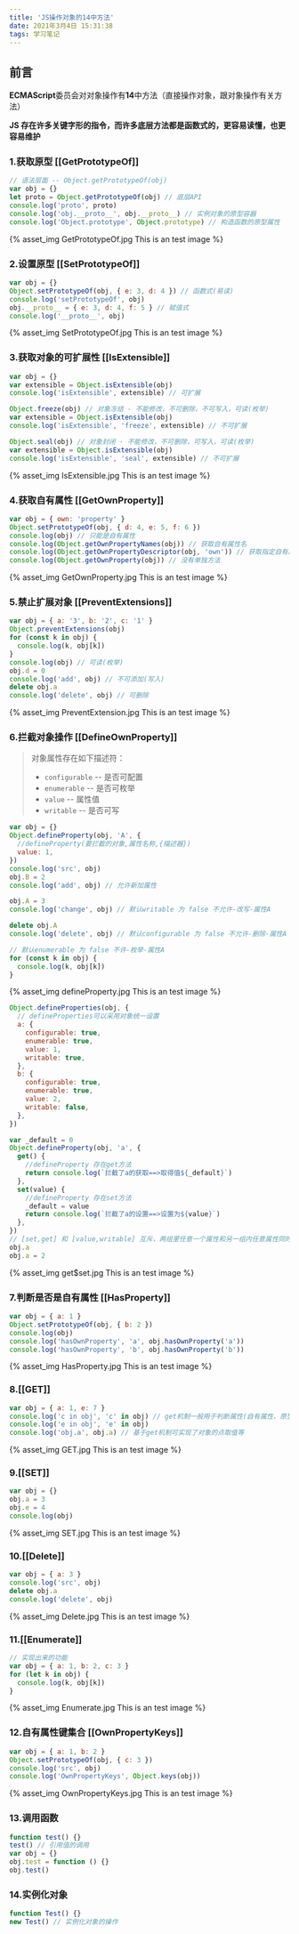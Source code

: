 ```yaml
---
title: 'JS操作对象的14中方法'
date: 2021年3月4日 15:31:38
tags: 学习笔记
---
```


## 前言

**ECMAScript**委员会对对象操作有**14**中方法（直接操作对象，跟对象操作有关方法）

**JS 存在许多关键字形的指令，而许多底层方法都是函数式的，更容易读懂，也更容易维护**

<!--more-->

### 1.获取原型 [[GetPrototypeOf]]

```js
// 语法层面 -- Object.getPrototypeOf(obj)
var obj = {}
let proto = Object.getPrototypeOf(obj) // 底层API
console.log('proto', proto)
console.log('obj.__proto__', obj.__proto__) // 实例对象的原型容器
console.log('Object.prototype', Object.prototype) // 构造函数的原型属性
```

{% asset_img GetPrototypeOf.jpg This is an test image %}

<!-- ![GetPrototypeOf](./JS操作对象的14中方法/GetPrototypeOf.jpg) -->

### 2.设置原型 [[SetPrototypeOf]]

```js
var obj = {}
Object.setPrototypeOf(obj, { e: 3, d: 4 }) // 函数式(易读)
console.log('setPrototypeOf', obj)
obj.__proto__ = { e: 3, d: 4, f: 5 } // 赋值式
console.log('__proto__', obj)
```

{% asset_img SetPrototypeOf.jpg This is an test image %}

<!-- ![SetPrototypeOf](./JS操作对象的14中方法/SetPrototypeOf.jpg) -->

### 3.获取对象的可扩展性 [[IsExtensible]]

```js
var obj = {}
var extensible = Object.isExtensible(obj)
console.log('isExtensible', extensible) // 可扩展

Object.freeze(obj) // 对象冻结 - 不能修改，不可删除，不可写入，可读(枚举)
var extensible = Object.isExtensible(obj)
console.log('isExtensible', 'freeze', extensible) // 不可扩展

Object.seal(obj) // 对象封闭 - 不能修改，不可删除，可写入，可读(枚举)
var extensible = Object.isExtensible(obj)
console.log('isExtensible', 'seal', extensible) // 不可扩展
```

{% asset_img IsExtensible.jpg This is an test image %}

<!-- ![IsExtensible](./JS操作对象的14中方法/IsExtensible.jpg) -->

### 4.获取自有属性 [[GetOwnProperty]]

```js
var obj = { own: 'property' }
Object.setPrototypeOf(obj, { d: 4, e: 5, f: 6 })
console.log(obj) // 只能是自有属性
console.log(Object.getOwnPropertyNames(obj)) // 获取自有属性名
console.log(Object.getOwnPropertyDescriptor(obj, 'own')) // 获取指定自有属性的描述符
console.log(Object.getOwnProperty(obj)) // 没有单独方法
```

{% asset_img GetOwnProperty.jpg This is an test image %}

<!-- ![GetOwnProperty](./JS操作对象的14中方法/GetOwnProperty.jpg) -->

### 5.禁止扩展对象 [[PreventExtensions]]

```js
var obj = { a: '3', b: '2', c: '1' }
Object.preventExtensions(obj)
for (const k in obj) {
  console.log(k, obj[k])
}
console.log(obj) // 可读(枚举)
obj.d = 0
console.log('add', obj) // 不可添加(写入)
delete obj.a
console.log('delete', obj) // 可删除
```

{% asset_img PreventExtension.jpg This is an test image %}

<!-- ![PreventExtension](./JS操作对象的14中方法/PreventExtension.jpg) -->

### 6.拦截对象操作 [[DefineOwnProperty]]

> 对象属性存在如下描述符：
>
> - `configurable` -- 是否可配置
> - `enumerable` -- 是否可枚举
> - `value` -- 属性值
> - `writable` -- 是否可写

```js
var obj = {}
Object.defineProperty(obj, 'A', {
  //defineProperty(要拦截的对象,属性名称,{描述器})
  value: 1,
})
console.log('src', obj)
obj.B = 2
console.log('add', obj) // 允许新加属性

obj.A = 3
console.log('change', obj) // 默认writable 为 false 不允许-改写-属性A

delete obj.A
console.log('delete', obj) // 默认configurable 为 false 不允许-删除-属性A

// 默认enumerable 为 false 不许-枚举-属性A
for (const k in obj) {
  console.log(k, obj[k])
}
```

{% asset_img defineProperty.jpg This is an test image %}

<!-- ![defineProperty](./JS操作对象的14中方法/defineProperty.jpg) -->

```js
Object.defineProperties(obj, {
  // defineProperties可以采用对象统一设置
  a: {
    configurable: true,
    enumerable: true,
    value: 1,
    writable: true,
  },
  b: {
    configurable: true,
    enumerable: true,
    value: 2,
    writable: false,
  },
})
```

```js
var _default = 0
Object.defineProperty(obj, 'a', {
  get() {
    //defineProperty 存在get方法
    return console.log(`拦截了a的获取==>取得值${_default}`)
  },
  set(value) {
    //defineProperty 存在set方法
    _default = value
    return console.log(`拦截了a的设置==>设置为${value}`)
  },
})
// [set,get] 和 [value,writable] 互斥，两组里任意一个属性和另一组内任意属性同时出现会报错
obj.a
obj.a = 2
```

{% asset_img get$set.jpg This is an test image %}

<!-- ![get$set](./JS操作对象的14中方法/get$set.jpg) -->

### 7.判断是否是自有属性 [[HasProperty]]

```js
var obj = { a: 1 }
Object.setPrototypeOf(obj, { b: 2 })
console.log(obj)
console.log('hasOwnProperty', 'a', obj.hasOwnProperty('a'))
console.log('hasOwnProperty', 'b', obj.hasOwnProperty('b'))
```

{% asset_img HasProperty.jpg This is an test image %}

<!-- ![HasProperty](./JS操作对象的14中方法/HasProperty.jpg) -->

### 8.[[GET]]

```js
var obj = { a: 1, e: 7 }
console.log('c in obj', 'c' in obj) // get机制一般用于判断属性(自有属性、原型属性都包含)是否在对象中
console.log('e in obj', 'e' in obj)
console.log('obj.a', obj.a) // 基于get机制可实现了对象的点取值等
```

{% asset_img GET.jpg This is an test image %}

<!-- ![GET](./JS操作对象的14中方法/GET.jpg) -->

### 9.[[SET]]

```js
var obj = {}
obj.a = 3
obj.e = 4
console.log(obj)
```

{% asset_img SET.jpg This is an test image %}

<!-- ![SET](./JS操作对象的14中方法/SET.jpg) -->

### 10.[[Delete]]

```js
var obj = { a: 3 }
console.log('src', obj)
delete obj.a
console.log('delete', obj)
```

{% asset_img Delete.jpg This is an test image %}

<!-- ![Delete](./JS操作对象的14中方法/Delete.jpg) -->

### 11.[[Enumerate]]

```js
// 实现出来的功能
var obj = { a: 1, b: 2, c: 3 }
for (let k in obj) {
  console.log(k, obj[k])
}
```

{% asset_img Enumerate.jpg This is an test image %}

<!-- ![Enumerate](./JS操作对象的14中方法/Enumerate.jpg) -->

### 12.自有属性键集合 [[OwnPropertyKeys]]

```js
var obj = { a: 1, b: 2 }
Object.setPrototypeOf(obj, { c: 3 })
console.log('src', obj)
console.log('OwnPropertyKeys', Object.keys(obj))
```

{% asset_img OwnPropertyKeys.jpg This is an test image %}

<!-- ![OwnPropertyKeys](./JS操作对象的14中方法/OwnPropertyKeys.jpg) -->

### 13.调用函数

```js
function test() {}
test() // 引用值的调用
var obj = {}
obj.test = function () {}
obj.test()
```

### 14.实例化对象

```js
function Test() {}
new Test() // 实例化对象的操作
```
